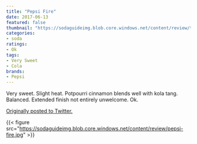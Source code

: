 ```yaml
---
title: "Pepsi Fire"
date: 2017-06-13
featured: false
thumbnail: "https://sodaguideimg.blob.core.windows.net/content/review/thumbs/pepsi-fire.jpg"
categories:
- soda
ratings:
- Ok
tags:
- Very Sweet
- Cola
brands:
- Pepsi
---
```


Very sweet. Slight heat. Potpourri cinnamon blends well with kola tang. Balanced. Extended finish not entirely unwelcome. Ok.

[Originally posted to Twitter.](https://twitter.com/Cavorter/status/874779181082697728)

{{< figure src="https://sodaguideimg.blob.core.windows.net/content/review/pepsi-fire.jpg" >}}
